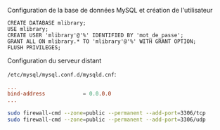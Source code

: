 Configuration de la base de données MySQL et création de l'utilisateur
```mysql
CREATE DATABASE mlibrary;
USE mlibrary;
CREATE USER 'mlibrary'@'%' IDENTIFIED BY 'mot_de_passe';
GRANT ALL ON mlibrary.* TO 'mlibrary'@'%' WITH GRANT OPTION;
FLUSH PRIVILEGES;
```

Configuration du serveur distant

`/etc/mysql/mysql.conf.d/mysqld.cnf`:
```cnf
...
bind-address            = 0.0.0.0
...
```
```bash
sudo firewall-cmd --zone=public --permanent --add-port=3306/tcp
sudo firewall-cmd --zone=public --permanent --add-port=3306/udp
```
